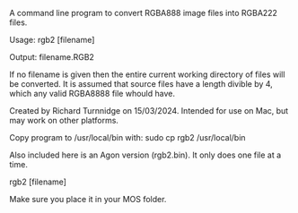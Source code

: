 A command line program to convert RGBA888 image files into RGBA222 files.

Usage: rgb2 [filename]

Output: filename.RGB2

If no filename is given then the entire current working directory of files will be converted.
It is assumed that source files have a length divible by 4, which any valid RGBA8888 file whould have.

Created by Richard Turnnidge on 15/03/2024.
Intended for use on Mac, but may work on other platforms.

Copy program to /usr/local/bin
with:
sudo cp rgb2 /usr/local/bin


Also included here is an Agon version (rgb2.bin). It only does one file at a time.

rgb2 [filename]

Make sure you place it in your MOS folder.
